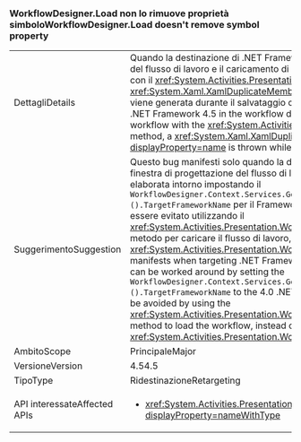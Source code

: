 ### <a name="workflowdesignerload-doesnt-remove-symbol-property"></a><span data-ttu-id="18478-101">WorkflowDesigner.Load non lo rimuove proprietà simbolo</span><span class="sxs-lookup"><span data-stu-id="18478-101">WorkflowDesigner.Load doesn't remove symbol property</span></span>

|   |   |
|---|---|
|<span data-ttu-id="18478-102">Dettagli</span><span class="sxs-lookup"><span data-stu-id="18478-102">Details</span></span>|<span data-ttu-id="18478-103">Quando la destinazione di .NET Framework 4.5 nella finestra di progettazione del flusso di lavoro e il caricamento di un flusso di lavoro 3.5 rieseguito nell'host con il <xref:System.Activities.Presentation.WorkflowDesigner.Load> metodo, un <xref:System.Xaml.XamlDuplicateMemberException?displayProperty=name> viene generata durante il salvataggio del flusso di lavoro.</span><span class="sxs-lookup"><span data-stu-id="18478-103">When targeting the .NET Framework 4.5 in the workflow designer, and loading a re-hosted 3.5 workflow with the <xref:System.Activities.Presentation.WorkflowDesigner.Load> method, a <xref:System.Xaml.XamlDuplicateMemberException?displayProperty=name> is thrown while saving the workflow.</span></span>|
|<span data-ttu-id="18478-104">Suggerimento</span><span class="sxs-lookup"><span data-stu-id="18478-104">Suggestion</span></span>|<span data-ttu-id="18478-105">Questo bug manifesti solo quando la destinazione è .NET Framework 4.5 nella finestra di progettazione del flusso di lavoro, in modo che possa essere elaborata intorno impostando il <code>WorkflowDesigner.Context.Services.GetService&lt;DesignerConfigurationService&gt;().TargetFrameworkName</code> per il Framework.Alternatively .NET 4.0, il problema può essere evitato utilizzando il <xref:System.Activities.Presentation.WorkflowDesigner.Load(System.String)> metodo per caricare il flusso di lavoro, invece di <xref:System.Activities.Presentation.WorkflowDesigner.Load>.</span><span class="sxs-lookup"><span data-stu-id="18478-105">This bug only manifests when targeting .NET Framework 4.5 in the workflow designer, so it can be worked around by setting the <code>WorkflowDesigner.Context.Services.GetService&lt;DesignerConfigurationService&gt;().TargetFrameworkName</code> to the 4.0 .NET Framework.Alternatively, the issue may be avoided by using the <xref:System.Activities.Presentation.WorkflowDesigner.Load(System.String)> method to load the workflow, instead of <xref:System.Activities.Presentation.WorkflowDesigner.Load>.</span></span>|
|<span data-ttu-id="18478-106">Ambito</span><span class="sxs-lookup"><span data-stu-id="18478-106">Scope</span></span>|<span data-ttu-id="18478-107">Principale</span><span class="sxs-lookup"><span data-stu-id="18478-107">Major</span></span>|
|<span data-ttu-id="18478-108">Versione</span><span class="sxs-lookup"><span data-stu-id="18478-108">Version</span></span>|<span data-ttu-id="18478-109">4.5</span><span class="sxs-lookup"><span data-stu-id="18478-109">4.5</span></span>|
|<span data-ttu-id="18478-110">Tipo</span><span class="sxs-lookup"><span data-stu-id="18478-110">Type</span></span>|<span data-ttu-id="18478-111">Ridestinazione</span><span class="sxs-lookup"><span data-stu-id="18478-111">Retargeting</span></span>|
|<span data-ttu-id="18478-112">API interessate</span><span class="sxs-lookup"><span data-stu-id="18478-112">Affected APIs</span></span>|<ul><li><xref:System.Activities.Presentation.WorkflowDesigner.Load?displayProperty=nameWithType></li></ul>|

